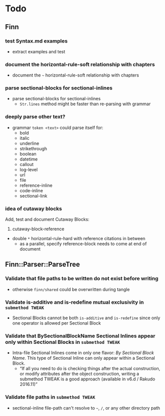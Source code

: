 Todo
====

Finn
----

### test Syntax.md examples

- extract examples and test

### document the horizontal-rule-soft relationship with chapters

- document the `~` horizontal-rule-soft relationship with chapters

### parse sectional-blocks for sectional-inlines

- parse sectional-blocks for sectional-inlines
  - `Str.lines` method might be faster than re-parsing with grammar

### deeply parse other text?

- grammar `token <text>` could parse itself for:
  - bold
  - italic
  - underline
  - strikethrough
  - boolean
  - datetime
  - callout
  - log-level
  - url
  - file
  - reference-inline
  - code-inline
  - sectional-link

### idea of cutaway blocks

Add, test and document Cutaway Blocks:
1. cutaway-block-reference
  - double `*` horizontal-rule-hard with reference citations in between
    - as a parallel, specify reference-block needs to come at end of document


Finn::Parser::ParseTree
-----------------------

### Validate that file paths to be written do not exist before writing

- otherwise `finn/shared` could be overwritten during tangle

### Validate is-additive and is-redefine mutual exclusivity in `submethod TWEAK`

- Sectional Blocks cannot be both `is-additive` and `is-redefine` since
  only one operator is allowed per Sectional Block

### Validate that BySectionalBlockName Sectional Inlines appear only within Sectional Blocks in `submethod TWEAK`

- Intra-file Sectional Inlines come in only one flavor: *By Sectional
  Block Name*. This type of Sectional Inline can only appear within a
  Sectional Block.
  - “If all you need to do is checking things after the actual
     construction, or modify attributes after the object construction,
     writing a submethod TWEAK is a good approach (available in v6.d /
     Rakudo 2016.11)”

### Validate file paths in `submethod TWEAK`

- sectional-inline file-path can't resolve to `~`, `/`, or any other
  directory path
